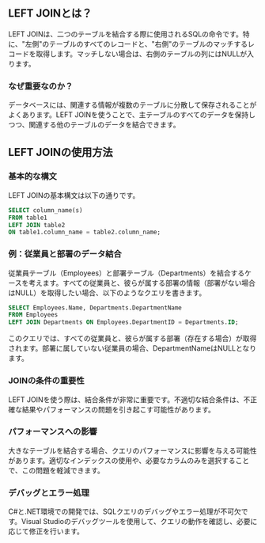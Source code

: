 ## LEFT JOINとは？
LEFT JOINは、二つのテーブルを結合する際に使用されるSQLの命令です。特に、"左側"のテーブルのすべてのレコードと、"右側"のテーブルのマッチするレコードを取得します。マッチしない場合は、右側のテーブルの列にはNULLが入ります。

### なぜ重要なのか？
データベースには、関連する情報が複数のテーブルに分散して保存されることがよくあります。LEFT JOINを使うことで、主テーブルのすべてのデータを保持しつつ、関連する他のテーブルのデータを結合できます。

## LEFT JOINの使用方法

### 基本的な構文
LEFT JOINの基本構文は以下の通りです。

```sql
SELECT column_name(s)
FROM table1
LEFT JOIN table2
ON table1.column_name = table2.column_name;
```

### 例：従業員と部署のデータ結合
従業員テーブル（Employees）と部署テーブル（Departments）を結合するケースを考えます。すべての従業員と、彼らが属する部署の情報（部署がない場合はNULL）を取得したい場合、以下のようなクエリを書きます。

```sql
SELECT Employees.Name, Departments.DepartmentName
FROM Employees
LEFT JOIN Departments ON Employees.DepartmentID = Departments.ID;
```

このクエリでは、すべての従業員と、彼らが属する部署（存在する場合）が取得されます。部署に属していない従業員の場合、DepartmentNameはNULLとなります。

### JOINの条件の重要性
LEFT JOINを使う際は、結合条件が非常に重要です。不適切な結合条件は、不正確な結果やパフォーマンスの問題を引き起こす可能性があります。

### パフォーマンスへの影響
大きなテーブルを結合する場合、クエリのパフォーマンスに影響を与える可能性があります。適切なインデックスの使用や、必要なカラムのみを選択することで、この問題を軽減できます。

### デバッグとエラー処理
C#と.NET環境での開発では、SQLクエリのデバッグやエラー処理が不可欠です。Visual Studioのデバッグツールを使用して、クエリの動作を確認し、必要に応じて修正を行います。